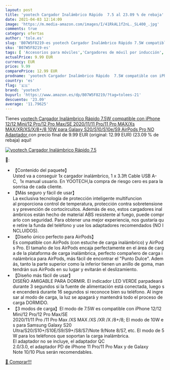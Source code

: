 ```yaml
---
layout: post
title: 'yootech Cargador Inalámbrico Rápido  7.5 al 23.09 % de rebaja'
date: 2021-04-03 12:14:09
image: 'https://m.media-amazon.com/images/I/41RkAL1f2nL._SL400_.jpg'
comments: true
category: ofertas
author: 'tole.es'
slug: 'B07W5F8219-es yootech Cargador Inalámbrico Rápido 7.5W compatible con...'
sku: 'B07W5F8219-es'
tags: [ 'Accesorios para móviles','Cargadores de móvil por inducción','Cargadores para móviles','Comunicación móvil y accesorios','Electrónica','iphone','yootech', ]
actualPrice: 9.99 EUR
currency: EUR
price: 9.99
comparePrice: 12.99 EUR
prodname: 'yootech Cargador Inalámbrico Rápido  7.5W compatible con iPhone 12/12 Mini/12 Pro/12 Pro Max/SE 2020/11/11 Pro/11 Pro MAX/Xs MAX/XR/XS/X/8+/8 10W para Galaxy S20/S10/S10e/S9  AirPods Pro NO Adaptador '
country: 'es'
flag: '🇪🇸'
brand: 'yootech'
buyurl: 'https://www.amazon.es/dp/B07W5F8219/?tag=tolees-21'
descuento: '23.09'
average: '11.79625'
---
```


Tienes [yootech Cargador Inalámbrico Rápido  7.5W compatible con iPhone 12/12 Mini/12 Pro/12 Pro Max/SE 2020/11/11 Pro/11 Pro MAX/Xs MAX/XR/XS/X/8+/8 10W para Galaxy S20/S10/S10e/S9  AirPods Pro NO Adaptador ](https://www.amazon.es/dp/B07W5F8219/?tag=tolees-21) con precio final de  9.99 EUR (original: 12.99 EUR) (23.09 %  de rebaja) aqui!

[![yootech Cargador Inalámbrico Rápido  7.5](https://m.media-amazon.com/images/I/41RkAL1f2nL._SL400_.jpg)](https://www.amazon.es/dp/B07W5F8219/?tag=tolees-21)

🔎:

- 【Contenido del paquete】Usted va a conseguir 1x cargador inalámbrico, 1 x 3.3ft Cable USB A-C,  1x manual usuario. En YOOTECH,la compra de riesgo cero es para la sonrisa de cada cliente.
- 【Más seguro y fácil de usar】La exclusiva tecnología de protección inteligente multifuncion al proporciona control de temperatura, protección contra sobretensiones y prevención de cortocircuitos. Además de eso, estos cargadores inalámbricos están hecho de material ABS resistente al fuego, puede comprarlo con seguridad. Para obtener una mejor experiencia, nos gustaría que retire la funda del teléfono y use los adaptadores recomendados (NO INCLUIDOS).
- 【Diseño único perfecto para AirPods】Es compatible con AirPods (con estuche de carga inalámbrico) y AirPods Pro. El tamaño de los AirPods encaja perfectamente en el área de carga de la plataforma de carga inalámbrica, perfecto compañero de carga inalámbrica para AirPods, más fácil de encontrar el "Punto Dulce". Además, tanto la parte superior como la inferior tienen un anillo de goma, mantendrán sus AirPods en su lugar y evitarán el deslizamiento.
- 【Diseño más fácil de usar】DISEÑO AMIGABLE PARA DORMIR. El indicador LED VERDE parpadeará durante 3 segundos si la fuente de alimentación está conectada, luego se encenderá durante 16 segundos si reconoce bien su teléfono. Al ingresar al modo de carga, la luz se apagará y mantendrá todo el proceso de carga DORMIDO. 
- 【3 modos de carga】El modo de 7.5W es compatible con iPhone 12/12 Mini/12 Pro/12 Pro Max/SE 2020/11/11 Pro /11 Pro Max /XS MAX /XS /XR /X /8+/8; El modo de 10W es para Samsung Galaxy S20 Ultra/S20/S10+/S10E/S9/S9+/S8/S7/Note 9/Note 8/S7, etc. El modo de 5W para los teléfonos que soportan la carga inalámbrica. El adaptador no se incluye, el adaptador QC 2.0/3.0, el adaptador PD de iPhone 11 Pro/11 Pro Max y de Galaxy Note 10/10 Plus serán recomendables.

[🛒 Comprar!!!](https://www.amazon.es/dp/B07W5F8219/?tag=tolees-21)
